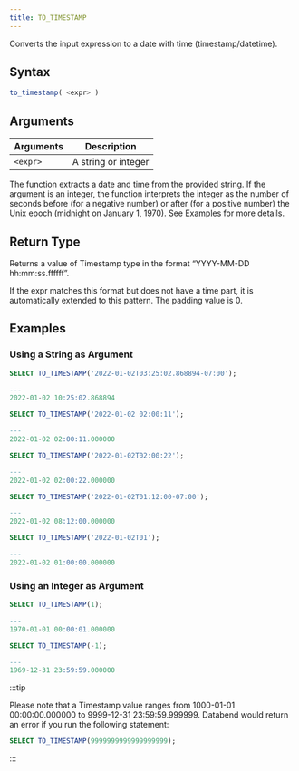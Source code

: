 ```yaml
---
title: TO_TIMESTAMP
---
```


Converts the input expression to a date with time (timestamp/datetime).

## Syntax

```sql
to_timestamp( <expr> )
```

## Arguments

| Arguments   | Description         |
| ----------- | ------------------- |
| `<expr>`    | A string or integer |

The function extracts a date and time from the provided string. If the argument is an integer, the function interprets the integer as the number of seconds before (for a negative number) or after (for a positive number) the Unix epoch (midnight on January 1, 1970). See [Examples](#examples) for more details.

## Return Type

Returns a value of Timestamp type in the format “YYYY-MM-DD hh:mm:ss.ffffff”.

If the expr matches this format but does not have a time part, it is automatically extended to this pattern. The padding value is 0.

## Examples

### Using a String as Argument

```sql
SELECT TO_TIMESTAMP('2022-01-02T03:25:02.868894-07:00');

---
2022-01-02 10:25:02.868894

SELECT TO_TIMESTAMP('2022-01-02 02:00:11');

---
2022-01-02 02:00:11.000000

SELECT TO_TIMESTAMP('2022-01-02T02:00:22');

---
2022-01-02 02:00:22.000000

SELECT TO_TIMESTAMP('2022-01-02T01:12:00-07:00');

---
2022-01-02 08:12:00.000000

SELECT TO_TIMESTAMP('2022-01-02T01');

---
2022-01-02 01:00:00.000000
```

### Using an Integer as Argument

```sql
SELECT TO_TIMESTAMP(1);

---
1970-01-01 00:00:01.000000

SELECT TO_TIMESTAMP(-1);

---
1969-12-31 23:59:59.000000
```

:::tip

Please note that a Timestamp value ranges from 1000-01-01 00:00:00.000000 to 9999-12-31 23:59:59.999999. Databend would return an error if you run the following statement:

```sql
SELECT TO_TIMESTAMP(9999999999999999999);
```
:::
